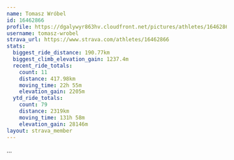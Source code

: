 ```yaml
---
name: Tomasz Wróbel
id: 16462866
profile: https://dgalywyr863hv.cloudfront.net/pictures/athletes/16462866/10169785/1/large.jpg
username: tomasz-wrobel
strava_url: https://www.strava.com/athletes/16462866
stats:
  biggest_ride_distance: 190.77km
  biggest_climb_elevation_gain: 1237.4m
  recent_ride_totals:
    count: 11
    distance: 417.98km
    moving_time: 22h 55m
    elevation_gain: 2205m
  ytd_ride_totals:
    count: 79
    distance: 2319km
    moving_time: 131h 58m
    elevation_gain: 28146m
layout: strava_member
--- 
```

...
